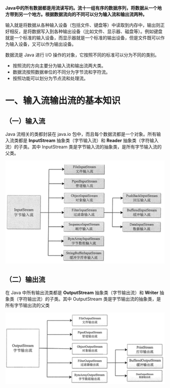 **Java中的所有数据都是用流读写的。流十一组有序的数据序列，将数据从一个地方带到另一个地方。根据数据流向的不同可以分为输入流和输出流两种。**



输入就是将数据从各种输入设备（包括文件、键盘等）中读取到内存中，输出则正好相反，是将数据写入到各种输出设备（比如文件、显示器、磁盘等）。例如键盘就是一个标准的输入设备，而显示器就是一个标准的输出设备，但是文件既可以作为输入设备，又可以作为输出设备。



数据流是 Java 进行 I/O 操作的对象，它按照不同的标准可以分为不同的类别。

- 按照流的方向主要分为输入流和输出流两大类。
- 数据流按照数据单位的不同分为字节流和字符流。
- 按照功能可以划分为节点流和处理流。



# 一、输入流输出流的基本知识

## （一）输入流

Java 流相关的类都封装在 java.io 包中，而且每个数据流都是一个对象。所有输入流类都是 **InputStream** 抽象类（字节输入流）和 **Reader** 抽象类（字符输入流）的子类。其中 InputStream 类是字节输入流的抽象类，是所有字节输入流的父类。

![image-20211215171549241](https://raw.githubusercontent.com/LSC-cong/Bolg/main/cloudimages/202112151715436.png)

## （二）输出流

在 Java 中所有输出流类都是 **OutputStream** 抽象类（字节输出流）和 **Writer** 抽象类（字符输出流）的子类。其中 OutputStream 类是字节输出流的抽象类，是所有字节输出流的父类

![image-20211215171630405](https://raw.githubusercontent.com/LSC-cong/Bolg/main/cloudimages/202112151716499.png)